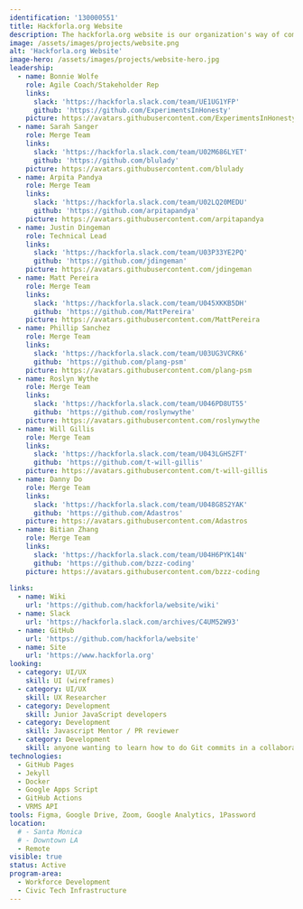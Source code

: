 ```yaml
---
identification: '130000551'
title: Hackforla.org Website
description: The hackforla.org website is our organization's way of communicating with volunteers, stakeholders, and donors. This project is a good place to start for new volunteers looking to polish their git protocol skills (branches, separation of concerns, etc.). We currently have two development paths&#58; growth (building out new pages and guides) and optimization (taking inventory of our code and design systems) to ensure we are consistently delivering value to our users while being scalable in our approach to building the site.
image: /assets/images/projects/website.png
alt: 'Hackforla.org Website'
image-hero: /assets/images/projects/website-hero.jpg
leadership:
  - name: Bonnie Wolfe
    role: Agile Coach/Stakeholder Rep
    links:
      slack: 'https://hackforla.slack.com/team/UE1UG1YFP'
      github: 'https://github.com/ExperimentsInHonesty'
    picture: https://avatars.githubusercontent.com/ExperimentsInHonesty
  - name: Sarah Sanger
    role: Merge Team
    links:
      slack: 'https://hackforla.slack.com/team/U02M686LYET'
      github: 'https://github.com/blulady'
    picture: https://avatars.githubusercontent.com/blulady
  - name: Arpita Pandya
    role: Merge Team
    links:
      slack: 'https://hackforla.slack.com/team/U02LQ20MEDU'
      github: 'https://github.com/arpitapandya'
    picture: https://avatars.githubusercontent.com/arpitapandya
  - name: Justin Dingeman
    role: Technical Lead
    links:
      slack: 'https://hackforla.slack.com/team/U03P33YE2PQ'
      github: 'https://github.com/jdingeman'
    picture: https://avatars.githubusercontent.com/jdingeman
  - name: Matt Pereira
    role: Merge Team
    links:
      slack: 'https://hackforla.slack.com/team/U045XKKB5DH'
      github: 'https://github.com/MattPereira'
    picture: https://avatars.githubusercontent.com/MattPereira
  - name: Phillip Sanchez
    role: Merge Team
    links:
      slack: 'https://hackforla.slack.com/team/U03UG3VCRK6'
      github: 'https://github.com/plang-psm'
    picture: https://avatars.githubusercontent.com/plang-psm
  - name: Roslyn Wythe
    role: Merge Team
    links:
      slack: 'https://hackforla.slack.com/team/U046PD8UT55'
      github: 'https://github.com/roslynwythe'
    picture: https://avatars.githubusercontent.com/roslynwythe
  - name: Will Gillis
    role: Merge Team
    links:
      slack: 'https://hackforla.slack.com/team/U043LGHSZFT'
      github: 'https://github.com/t-will-gillis'
    picture: https://avatars.githubusercontent.com/t-will-gillis
  - name: Danny Do
    role: Merge Team
    links:
      slack: 'https://hackforla.slack.com/team/U048G8S2YAK'
      github: 'https://github.com/Adastros'
    picture: https://avatars.githubusercontent.com/Adastros
  - name: Bitian Zhang
    role: Merge Team
    links:
      slack: 'https://hackforla.slack.com/team/U04H6PYK14N'
      github: 'https://github.com/bzzz-coding'
    picture: https://avatars.githubusercontent.com/bzzz-coding
    
links:
  - name: Wiki
    url: 'https://github.com/hackforla/website/wiki'
  - name: Slack
    url: 'https://hackforla.slack.com/archives/C4UM52W93'
  - name: GitHub
    url: 'https://github.com/hackforla/website'
  - name: Site
    url: 'https://www.hackforla.org'
looking:
  - category: UI/UX
    skill: UI (wireframes)
  - category: UI/UX
    skill: UX Researcher
  - category: Development
    skill: Junior JavaScript developers
  - category: Development
    skill: Javascript Mentor / PR reviewer
  - category: Development
    skill: anyone wanting to learn how to do Git commits in a collaborative work environment
technologies:
  - GitHub Pages
  - Jekyll
  - Docker
  - Google Apps Script
  - GitHub Actions
  - VRMS API
tools: Figma, Google Drive, Zoom, Google Analytics, 1Password
location:
  # - Santa Monica
  # - Downtown LA
  - Remote
visible: true
status: Active
program-area:
  - Workforce Development
  - Civic Tech Infrastructure
---
```

